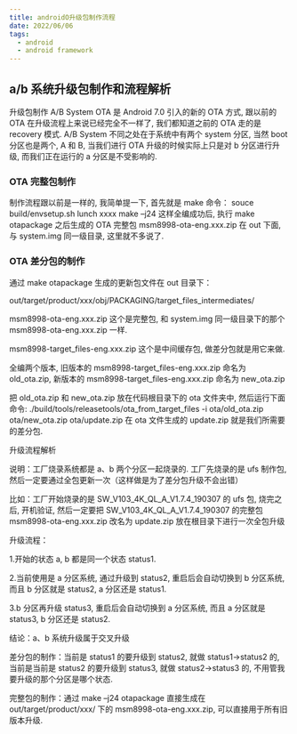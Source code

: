 ```yaml
---
title: androidO升级包制作流程
date: 2022/06/06
tags:
  - android
  - android framework
---
```


## a/b 系统升级包制作和流程解析

升级包制作
A/B System OTA 是 Android 7.0 引入的新的 OTA 方式, 跟以前的 OTA 在升级流程上来说已经完全不一样了, 我们都知道之前的 OTA 走的是 recovery 模式. A/B System 不同之处在于系统中有两个 system 分区, 当然 boot 分区也是两个, A 和 B, 当我们进行 OTA 升级的时候实际上只是对 b 分区进行升级, 而我们正在运行的 a 分区是不受影响的.

### OTA 完整包制作

制作流程跟以前是一样的, 我简单提一下, 首先就是 make 命令：
souce build/envsetup.sh
lunch xxxx
make –j24
这样全编成功后, 执行
make otapackage
之后生成的 OTA 完整包 msm8998-ota-eng.xxx.zip 在 out 下面, 与 system.img 同一级目录, 这里就不多说了.

### OTA 差分包的制作

通过 make otapackage 生成的更新包文件在 out 目录下：

out/target/product/xxx/obj/PACKAGING/target_files_intermediates/

msm8998-ota-eng.xxx.zip 这个是完整包, 和 system.img 同一级目录下的那个 msm8998-ota-eng.xxx.zip 一样.

msm8998-target_files-eng.xxx.zip 这个是中间缓存包, 做差分包就是用它来做.

全编两个版本, 旧版本的 msm8998-target_files-eng.xxx.zip 命名为 old_ota.zip, 新版本的 msm8998-target_files-eng.xxx.zip 命名为 new_ota.zip

把 old_ota.zip 和 new_ota.zip 放在代码根目录下的 ota 文件夹中, 然后运行下面命令:
./build/tools/releasetools/ota_from_target_files -i ota/old_ota.zip ota/new_ota.zip ota/update.zip
在 ota 文件生成的 update.zip 就是我们所需要的差分包.

升级流程解析

说明：工厂烧录系统都是 a、b 两个分区一起烧录的. 工厂先烧录的是 ufs 制作包, 然后一定要通过全包更新一次（这样做是为了差分包升级不会出错）

比如：工厂开始烧录的是 SW_V103_4K_QL_A_V1.7.4_190307 的 ufs 包, 烧完之后, 开机验证, 然后一定要把 SW_V103_4K_QL_A_V1.7.4_190307 的完整包 msm8998-ota-eng.xxx.zip 改名为 update.zip 放在根目录下进行一次全包升级

升级流程：

1.开始的状态 a, b 都是同一个状态 status1.

2.当前使用是 a 分区系统, 通过升级到 status2, 重启后会自动切换到 b 分区系统, 而且 b 分区就是 status2, a 分区还是 status1.

3.b 分区再升级 status3, 重启后会自动切换到 a 分区系统, 而且 a 分区就是 status3, b 分区还是 status2.

结论：a、b 系统升级属于交叉升级

差分包的制作：当前是 status1 的要升级到 status2, 就做 status1->status2 的, 当前是当前是 status2 的要升级到 status3, 就做 status2->status3 的, 不用管我要升级的那个分区是哪个状态.

完整包的制作：通过 make –j24 otapackage 直接生成在 out/target/product/xxx/ 下的 msm8998-ota-eng.xxx.zip, 可以直接用于所有旧版本升级.
